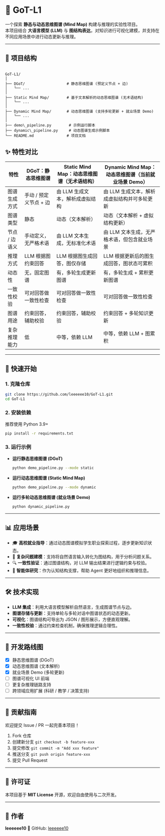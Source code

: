 # 🧠 GoT-L1

一个探索 **静态与动态思维图谱 (Mind Map)** 构建与推理的实验性项目。  
本项目结合 **大语言模型 (LLM)** 与 **图结构表达**，对知识进行可视化建模，并支持在不同应用场景中进行动态更新与推理。

---

## 📂 项目结构

```

GoT-L1/
│
├── DGoT/                   # 静态思维图谱 (预定义节点 + 边)
│   └── ...
│
├── Static Mind Map/        # 基于文本解析的动态思维图谱 (无术语结构)
│   └── ...
│
├── Dynamic Mind Map/       # 动态思维图谱 (支持多轮更新 + 就业场景 Demo)
│   └── ...
│
├── demo\_pipeline.py        # 示例运行脚本
├── dynamic\_pipeline.py     # 动态图谱生成示例脚本
└── README.md               # 项目文档

```

## ✨ 特性对比

| 特性 | DGoT：静态思维图谱 | Static Mind Map：动态思维图谱（无术语结构） | Dynamic Mind Map：动态思维图谱（当前就业场景 Demo） |
|------|--------------------|------------------------------------------|---------------------------------------------------|
| 图谱生成方式 | 手动 / 预定义节点 + 边 | 由 LLM 生成文本，解析成虚拟结构 | 由 LLM 生成文本，解析成虚拟结构并可多轮更新 |
| 图谱类型 | 静态 | 动态（文本解析） | 动态（文本解析 + 虚拟结构更新） |
| 节点 / 边语义 | 手动定义，无严格术语 | 由 LLM 文本生成，无标准化术语 | 由 LLM 文本生成，无严格术语，但包含就业场景 |
| 推理方式 | LLM 根据图约束回答 | LLM 根据图生成回答，图仅存储 | LLM 根据更新后的图生成回答，图状态可累积 |
| 动态性 | 无，固定图谱 | 有，多轮生成更新图谱 | 有，多轮生成 + 累积更新图谱 |
| 一致性校验 | 可对回答做一致性检查 | 可对回答做一致性检查 | 可对回答做一致性检查 |
| 图谱用途 | 约束回答，辅助校验 | 约束回答，辅助校验 | 约束回答 + 多轮知识更新 |
| 复杂推理能力 | 低 | 中等，依赖 LLM | 中等，依赖 LLM + 图累积 |

---

## 🚀 快速开始

### 1. 克隆仓库
```bash
git clone https://github.com/leeeeee10/GoT-L1.git
cd GoT-L1
````

### 2. 安装依赖

推荐使用 Python 3.9+

```bash
pip install -r requirements.txt
```

### 3. 运行示例

* **运行静态思维图谱 (DGoT)**

  ```bash
  python demo_pipeline.py --mode static
  ```

* **运行动态思维图谱 (Static Mind Map)**

  ```bash
  python demo_pipeline.py --mode dynamic
  ```

* **运行多轮动态思维图谱 (就业场景 Demo)**

  ```bash
  python dynamic_pipeline.py
  ```

---

## 📊 应用场景

* 🎓 **高校就业指导**：通过动态图谱模拟学生职业探索过程，逐步更新知识状态。
* 🧩 **复杂问题建模**：支持将自然语言输入转化为图结构，用于分析问题关系。
* 🔍 **一致性验证**：通过图谱结构，对 LLM 输出结果进行逻辑约束与校验。
* 🧪 **智能体研究**：作为认知结构支撑，帮助 Agent 更好地组织和推理信息。

---

## 🛠️ 技术实现

* **LLM 集成**：利用大语言模型解析自然语言，生成图谱节点与边。
* **图谱存储与更新**：支持单轮与多轮对话中图谱状态的动态更新。
* **可视化**：图谱结构可导出为 JSON / 图形展示，方便直观理解。
* **一致性校验**：通过约束检查机制，确保推理逻辑合理性。

---

## 📌 开发路线图

* [x] 静态思维图谱 (DGoT)
* [x] 动态思维图谱 (文本解析)
* [x] 就业场景 Demo (多轮更新)
* [ ] 图谱可视化 UI 前端
* [ ] 更复杂推理链路支持
* [ ] 跨领域应用扩展 (科研 / 教学 / 决策支持)

---

## 🤝 贡献指南

欢迎提交 Issue / PR 一起完善本项目！

1. Fork 仓库
2. 创建新分支 `git checkout -b feature-xxx`
3. 提交修改 `git commit -m "Add xxx feature"`
4. 推送分支 `git push origin feature-xxx`
5. 提交 Pull Request

---

## 📄 许可证

本项目基于 **MIT License** 开源，欢迎自由使用与二次开发。

---

## 👤 作者

**leeeeee10**
🔗 GitHub: [leeeeee10](https://github.com/leeeeee10)

```
```
